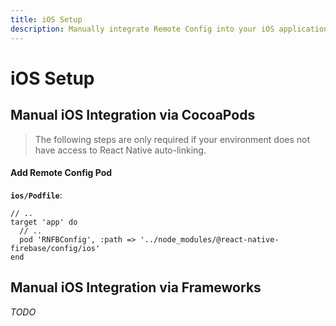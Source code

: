 ```yaml
---
title: iOS Setup
description: Manually integrate Remote Config into your iOS application. 
---
```


# iOS Setup

## Manual iOS Integration via CocoaPods

> The following steps are only required if your environment does not have access to React Native
auto-linking.

#### Add Remote Config Pod

**`ios/Podfile`**:
```ruby{4}
// ..
target 'app' do
  // ..
  pod 'RNFBConfig', :path => '../node_modules/@react-native-firebase/config/ios'
end
```

## Manual iOS Integration via Frameworks

*TODO*
